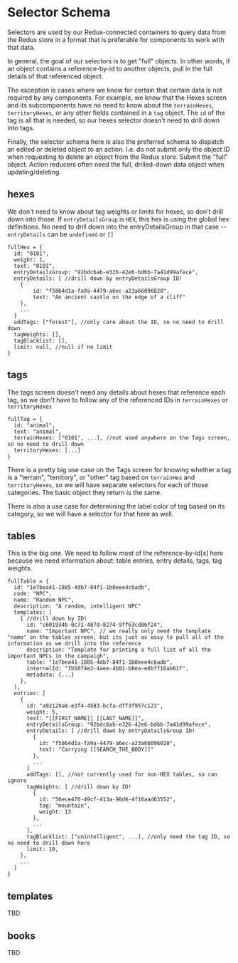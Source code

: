 # Selector Schema

Selectors are used by our Redux-connected containers to query data from the Redux store in a format that is preferable for components to work with that data.

In general, the goal of our selectors is to get "full" objects. In other words, if an object contains a reference-by-id to another objects, pull in the full details of that referenced object.

The exception is cases where we know for certain that certain data is not required by any components. For example, we know that the Hexes screen and its subcomponents have no need to know about the `terrainHexes`, `territoryHexes`, or any other fields contained in a `tag` object. The `id` of the tag is all that is needed, so our hexes selector doesn't need to drill down into tags.

Finally, the selector schema here is also the preferred schema to dispatch an edited or deleted object to an action. I.e. do not submit only the object ID when requesting to delete an object from the Redux store. Submit the "full" object. Action reducers often need the full, drilled-down data object when updating/deleting.

## hexes

We don't need to know about tag weights or limits for hexes, so don't drill down into those.
If `entryDetailsGroup` is `HEX`, this hex is using the global hex definitions. No need to drill down into the entryDetailsGroup in that case -- `entryDetails` can be `undefined` or `[]`

```
fullHex = {
  id: "0101",
  weight: 1,
  text: "0101",
  entryDetailsGroup: "92bdc6ab-e326-42e6-bd6b-7a41d99afece",
  entryDetails: [ //drill down by entryDetailsGroup ID!
  	{
  		id: "f5864d1a-fa9a-4479-a6ec-a23a66096020",
  		text: "An ancient castle on the edge of a cliff"
  	},
  	...
  ]
  addTags: ["forest"], //only care about the ID, so no need to drill down
  tagWeights: [],
  tagBlacklist: [],
  limit: null, //null if no limit
}
```

## tags

The tags screen doesn't need any details about hexes that reference each tag, so we don't have to follow any of the referenced IDs in `terrainHexes` or `territoryHexes`

```
fullTag = {
  id: "animal",
  text: "animal",
  terrainHexes: ["0101", ...], //not used anywhere on the Tags screen, so no need to drill down
  territoryHexes: [...]
}
```

There is a pretty big use case on the Tags screen for knowing whether a tag is a "terrain", "territory", or "other" tag based on `terrainHex` and `territoryHexes`, so we will have separate selectors for each of those categories. The basic object they return is the same.

There is also a use case for determining the label color of tag based on its category, so we will have a selector for that here as well.

## tables

This is the big one. We need to follow most of the reference-by-id[s] here because we need information about: table entries, entry details, tags, tag weights.

```
fullTable = {
  id: "1e7bea41-1885-4db7-84f1-1b0eee4c6adb",
  code: "NPC",
  name: "Random NPC",
  description: "A random, intelligent NPC"
  templates: [
    { //drill down by ID!
      id: "c601934b-0c71-487d-8274-9ff63cd86f24",
      name: "Important NPC", // we really only need the template "name" on the tables screen, but its just as easy to pull all of the information as we drill into the reference
      description: "Template for printing a full list of all the important NPCs in the campaigh",
      table: "1e7bea41-1885-4db7-84f1-1b0eee4c6adb",
      internalId: "7b50f4e2-4aee-4b01-b6ea-e6bff16ab61f",
      metadata: {...}
    },
  ],
  entries: [
    {
      id: "a92129a8-e3f4-4583-bcfa-dff3f957c123",
      weight: 5,
      text: "[[FIRST_NAME]] [[LAST_NAME]]",
      entryDetailsGroup: "92bdc6ab-e326-42e6-bd6b-7a41d99afece",
      entryDetails: [ //drill down by entryDetailsGroup ID!
        {
          id: "f5864d1a-fa9a-4479-a6ec-a23a66096020",
          text: "Carrying [[SEARCH_THE_BODY]]"
        },
        ...
      ]
      addTags: [], //not currently used for non-HEX tables, so can ignore
      tagWeights: [ //drill down by ID!
        {
          id: "56ece470-49cf-413a-98d6-4f16aad63552",
          tag: "mountain",
          weight: 13
        },
        ...
      ],
      tagBlacklist: ["unintelligent", ...], //only need the tag ID, so no need to drill down here
      limit: 10,
    },
    ...
  ]
}
```

## templates

TBD

## books

TBD
